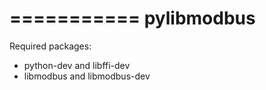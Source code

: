 ===========
pylibmodbus
===========
Required packages:

- python-dev and libffi-dev
- libmodbus and libmodbus-dev



